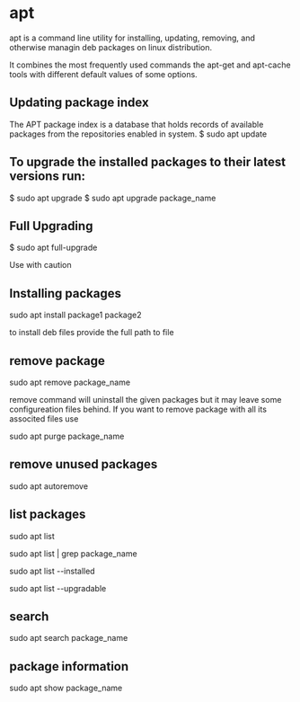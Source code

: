 # apt
apt is a command line utility for installing, updating, removing, and otherwise managin deb packages on linux distribution.

It combines the most frequently used commands the apt-get and apt-cache tools with different default values of some options.


## Updating package index 
The APT package index is a database that holds records of available packages from the repositories enabled in system.
$ sudo apt update


## To upgrade the installed packages to their latest versions run:

$ sudo apt upgrade 
$ sudo apt upgrade package_name

## Full Upgrading

$ sudo apt full-upgrade

Use with caution 


## Installing packages 
sudo apt install package1 package2 

to install deb files provide the full path to file 

## remove package 
sudo apt remove package_name

remove command will uninstall the given packages but it may leave some configureation files behind. 
If you want to remove package with all its associted files use 

sudo apt purge package_name

## remove unused packages 
sudo apt autoremove

## list packages 

sudo apt list

sudo apt list | grep package_name

sudo apt list --installed 

sudo apt list --upgradable

## search 

sudo apt search package_name 

## package information 

sudo apt show package_name




